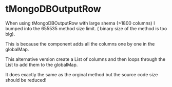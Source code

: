 # tMongoDBOutputRow


When using tMongoDBOutputRow with large shema (>1800 columns) I bumped into the 655535 method size limit. ( binary size of the method is too big). 

This is because the component adds all the columns one by one in the globalMap. 

This alternative version create a List<String> of columns and then loops through the List<String> to add them to the globalMap. 

It does exactly the same as the orginal method but the source code size should be reduced! 
